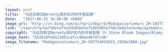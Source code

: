 ```yaml
---
layout: post
title:  "马达加斯加Berenty保护区内的环尾狐猴"
date:   "2017-06-25 16:00:00 +0800"
image_url: "http://cn.bing.com/az/hprichbg/rb/MadagascarLemurs_ZH-CN7754035615_1920x1080.jpg"
link: "/search?q=%e7%8e%af%e5%b0%be%e7%8b%90%e7%8c%b4&form=hpcapt&mkt=zh-cn"
copyright: "马达加斯加Berenty保护区内的环尾狐猴 (© Steve Bloom Images/Alamy)"
image_hash: "2b3818feda23d61cafcc98ae407dfc48"
image_filename: "MadagascarLemurs_ZH-CN7754035615_1920x1080.jpg"
---
```

